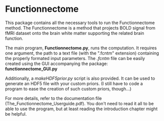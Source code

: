 # Functionnectome

This package contains all the necessary tools to run the Functionnectome method.
The Functionnectome is a method that projects BOLD signal from fMRI dataset onto the brain white matter supporting the related brain function.

The main program, **Functionnectome.py**, runs the computation. It requires one argument, the path to a text file (with the ".fcntm" extension) containing the properly formated input parameters.
The *.fcntm* file can be easily created using the GUI accompanying the package: **functionnectome_GUI.py**

Additionally, a *makeHDF5prior.py* script is also provided. It can be used to generate an HDF5 file with your custom priors.
(I still have to code a program to ease the creation of such custom priors, though...)

For more details, refer to the documentation file (The_Functionnectome_Userguide.pdf). You don't need to read it all to be able to use the program, but at least reading the introduction chapter might be helpful.
